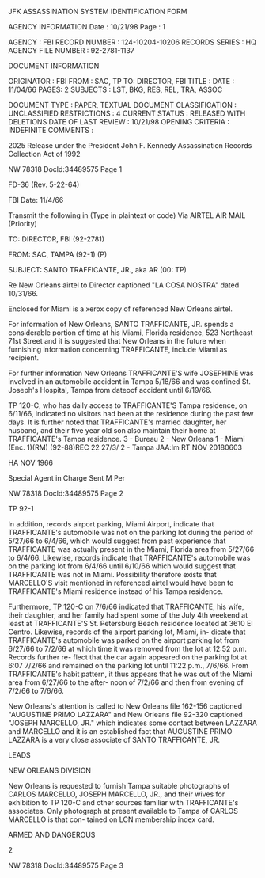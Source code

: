 JFK ASSASSINATION SYSTEM
IDENTIFICATION FORM

AGENCY INFORMATION
Date : 10/21/98
Page : 1

AGENCY : FBI
RECORD NUMBER : 124-10204-10206
RECORDS SERIES : HQ
AGENCY FILE NUMBER : 92-2781-1137

DOCUMENT INFORMATION

ORIGINATOR : FBI
FROM : SAC, TP
TO: DIRECTOR, FBI
TITLE :
DATE : 11/04/66
PAGES: 2
SUBJECTS : LST, BKG, RES, REL, TRA, ASSOC

DOCUMENT TYPE : PAPER, TEXTUAL DOCUMENT
CLASSIFICATION : UNCLASSIFIED
RESTRICTIONS : 4
CURRENT STATUS : RELEASED WITH DELETIONS
DATE OF LAST REVIEW : 10/21/98
OPENING CRITERIA : INDEFINITE
COMMENTS :

2025 Release under the
President John F. Kennedy
Assassination Records
Collection Act of 1992

NW 78318
Docld:34489575 Page 1

FD-36 (Rev. 5-22-64)

FBI
Date: 11/4/66

Transmit the following in (Type in plaintext or code)
Via AIRTEL AIR MAIL
(Priority)

TO: DIRECTOR, FBI (92-2781)

FROM: SAC, TAMPA (92-1) (P)

SUBJECT: SANTO TRAFFICANTE, JR., aka
AR
(00: TP)

Re New Orleans airtel to Director captioned
"LA COSA NOSTRA" dated 10/31/66.

Enclosed for Miami is a xerox copy of referenced
New Orleans airtel.

For information of New Orleans, SANTO TRAFFICANTE,
JR. spends a considerable portion of time at his Miami,
Florida residence, 523 Northeast 71st Street and it is
suggested that New Orleans in the future when furnishing
information concerning TRAFFICANTE, include Miami as
recipient.

For further information New Orleans TRAFFICANTE'S
wife JOSEPHINE was involved in an automobile accident in
Tampa 5/18/66 and was confined St. Joseph's Hospital,
Tampa from dateoof accident until 6/19/66.

TP 120-C, who has daily access to TRAFFICANTE'S
Tampa residence, on 6/11/66, indicated no visitors had
been at the residence during the past few days. It is
further noted that TRAFFICANTE's married daughter, her
husband, and their five year old son also maintain their
home at TRAFFICANTE's Tampa residence.
3 - Bureau
2 - New Orleans
1 - Miami (Enc. 1)(RM) (92-88)REC 22 27/3/
2 - Tampa
JAA:lm
RT NOV 20180603

HA NOV 1966

Special Agent in Charge Sent M Per

NW 78318
Docld:34489575 Page 2

ΤΡ 92-1

In addition, records airport parking, Miami
Airport, indicate that TRAFFICANTE's automobile was not
on the parking lot during the period of 5/27/66 to 6/4/66,
which would suggest from past experience that TRAFFICANTE
was actually present in the Miami, Florida area from
5/27/66 to 6/4/66. Likewise, records indicate that
TRAFFICANTE's automobile was on the parking lot from 6/4/66
until 6/10/66 which would suggest that TRAFFICANTE was not
in Miami. Possibility therefore exists that MARCELLO'S
visit mentioned in referenced airtel would have been to
TRAFFICANTE's Miami residence instead of his Tampa residence.

Furthermore, TP 120-C on 7/6/66 indicated that
TRAFFICANTE, his wife, their daughter, and her family had
spent some of the July 4th weekend at least at TRAFFICANTE'S
St. Petersburg Beach residence located at 3610 El Centro.
Likewise, records of the airport parking lot, Miami, in-
dicate that TRAFFICANTE's automobile was parked on the airport
parking lot from 6/27/66 to 7/2/66 at which time it was
removed from the lot at 12:52 p.m. Records further re-
flect that the car again appeared on the parking lot at 6:07
7/2/66 and remained on the parking lot until 11:22 p.m.,
7/6/66. From TRAFFICANTE's habit pattern, it thus appears
that he was out of the Miami area from 6/27/66 to the after-
noon of 7/2/66 and then from evening of 7/2/66 to 7/6/66.

New Orleans's attention is called to New Orleans
file 162-156 captioned "AUGUSTINE PRIMO LAZZARA" and New
Orleans file 92-320 captioned "JOSEPH MARCELLO, JR." which
indicates some contact between LAZZARA and MARCELLO and it
is an established fact that AUGUSTINE PRIMO LAZZARA is a
very close associate of SANTO TRAFFICANTE, JR.

LEADS

NEW ORLEANS DIVISION

New Orleans is requested to furnish Tampa suitable
photographs of CARLOS MARCELLO, JOSEPH MARCELLO, JR., and
their wives for exhibition to TP 120-C and other sources
familiar with TRAFFICANTE's associates. Only photograph at
present available to Tampa of CARLOS MARCELLO is that con-
tained on LCN membership index card.

ARMED AND DANGEROUS

2

NW 78318
Docld:34489575 Page 3
